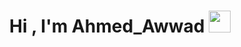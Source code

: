<h1 align="center">Hi , I'm Ahmed_Awwad  <img src="https://media.giphy.com/media/hvRJCLFzcasrR4ia7z/giphy.gif" width="35"></h1>
 
